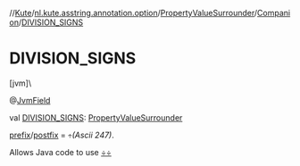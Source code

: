 //[Kute](../../../../index.md)/[nl.kute.asstring.annotation.option](../../index.md)/[PropertyValueSurrounder](../index.md)/[Companion](index.md)/[DIVISION_SIGNS](-d-i-v-i-s-i-o-n_-s-i-g-n-s.md)

# DIVISION_SIGNS

[jvm]\

@[JvmField](https://kotlinlang.org/api/latest/jvm/stdlib/kotlin.jvm/-jvm-field/index.html)

val [DIVISION_SIGNS](-d-i-v-i-s-i-o-n_-s-i-g-n-s.md): [PropertyValueSurrounder](../index.md)

[prefix](../prefix.md)/[postfix](../postfix.md) = `÷`*(Ascii 247)*.

Allows Java code to use [÷÷](../÷÷/index.md)
